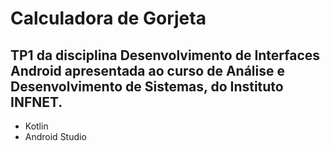 # Calculadora de Gorjeta  

## TP1 da disciplina Desenvolvimento de Interfaces Android apresentada ao curso de Análise e Desenvolvimento de Sistemas, do Instituto INFNET.

* Kotlin
* Android Studio





